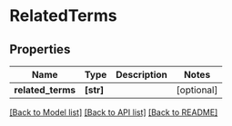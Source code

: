 # RelatedTerms


## Properties
Name | Type | Description | Notes
------------ | ------------- | ------------- | -------------
**related_terms** | **[str]** |  | [optional] 

[[Back to Model list]](../README.md#documentation-for-models) [[Back to API list]](../README.md#documentation-for-api-endpoints) [[Back to README]](../README.md)


